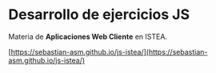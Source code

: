 # Desarrollo de ejercicios JS

Materia de **Aplicaciones Web Cliente** en ISTEA.

[https://sebastian-asm.github.io/js-istea/](https://sebastian-asm.github.io/js-istea/)
